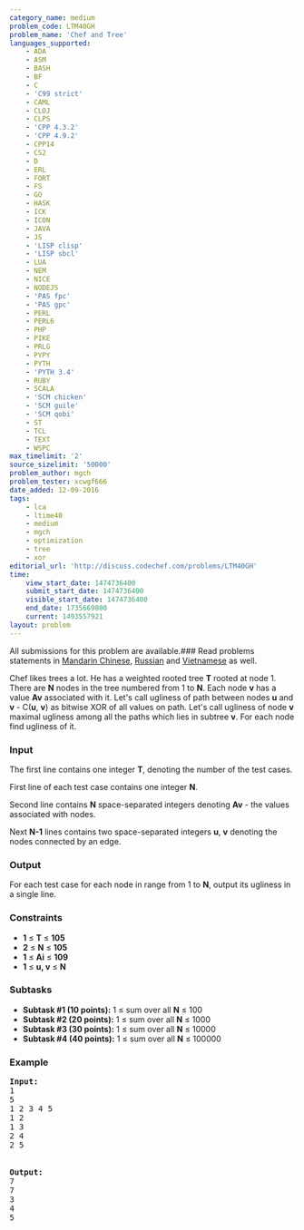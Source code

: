 ```yaml
---
category_name: medium
problem_code: LTM40GH
problem_name: 'Chef and Tree'
languages_supported:
    - ADA
    - ASM
    - BASH
    - BF
    - C
    - 'C99 strict'
    - CAML
    - CLOJ
    - CLPS
    - 'CPP 4.3.2'
    - 'CPP 4.9.2'
    - CPP14
    - CS2
    - D
    - ERL
    - FORT
    - FS
    - GO
    - HASK
    - ICK
    - ICON
    - JAVA
    - JS
    - 'LISP clisp'
    - 'LISP sbcl'
    - LUA
    - NEM
    - NICE
    - NODEJS
    - 'PAS fpc'
    - 'PAS gpc'
    - PERL
    - PERL6
    - PHP
    - PIKE
    - PRLG
    - PYPY
    - PYTH
    - 'PYTH 3.4'
    - RUBY
    - SCALA
    - 'SCM chicken'
    - 'SCM guile'
    - 'SCM qobi'
    - ST
    - TCL
    - TEXT
    - WSPC
max_timelimit: '2'
source_sizelimit: '50000'
problem_author: mgch
problem_tester: xcwgf666
date_added: 12-09-2016
tags:
    - lca
    - ltime40
    - medium
    - mgch
    - optimization
    - tree
    - xor
editorial_url: 'http://discuss.codechef.com/problems/LTM40GH'
time:
    view_start_date: 1474736400
    submit_start_date: 1474736400
    visible_start_date: 1474736400
    end_date: 1735669800
    current: 1493557921
layout: problem
---
```

All submissions for this problem are available.###  Read problems statements in [Mandarin Chinese](http://www.codechef.com/download/translated/LTIME40/mandarin/LTM40GH.pdf), [Russian](http://www.codechef.com/download/translated/LTIME40/russian/LTM40GH.pdf) and [Vietnamese](http://www.codechef.com/download/translated/LTIME40/vietnamese/LTM40GH.pdf) as well.

Chef likes trees a lot. He has a weighted rooted tree **T** rooted at node 1. There are **N** nodes in the tree numbered from 1 to **N**. Each node **v** has a value **Av** associated with it. Let's call ugliness of path between nodes **u** and **v** - C(**u**, **v**) as bitwise XOR of all values on path. Let's call ugliness of node **v** maximal ugliness among all the paths which lies in subtree **v**. For each node find ugliness of it.

### Input

The first line contains one integer **T**, denoting the number of the test cases.

First line of each test case contains one integer **N**.

Second line contains **N** space-separated integers denoting **Av** - the values associated with nodes.

Next **N-1** lines contains two space-separated integers **u**, **v** denoting the nodes connected by an edge.

### Output

For each test case for each node in range from 1 to **N**, output its ugliness in a single line.

### Constraints

- **1** ≤ **T** ≤ **105**
- **2** ≤ **N** ≤ **105**
- **1** ≤ **Ai** ≤ **109**
- **1** ≤ **u, v** ≤ **N**

### Subtasks

- **Subtask #1 (10 points):** 1 ≤ sum over all **N** ≤ 100
- **Subtask #2 (20 points):** 1 ≤ sum over all **N** ≤ 1000
- **Subtask #3 (30 points):** 1 ≤ sum over all **N** ≤ 10000
- **Subtask #4 (40 points):** 1 ≤ sum over all **N** ≤ 100000

### Example

<pre><b>Input:</b>
<tt>1
5
1 2 3 4 5
1 2
1 3
2 4
2 5
</tt>

<b>Output:</b>
<tt>7
7
3
4
5</tt>

</pre>